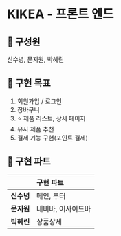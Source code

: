 # KIKEA - 프론트 엔드

## 📌 구성원

신수녕, 문지원, 박혜린

## 📌 구현 목표

1. 회원가입 / 로그인
1. 장바구니
1. ⭐️ 제품 리스트, 상세 페이지
1. 유사 제품 추천
1. 결제 기능 구현(포인트 결제)

## 📌 구현 파트

|               | 구현 파트          |
| :-----------: | :----------------- |
| <b>신수녕</b> | 메인, 푸터         |
| <b>문지원</b> | 네비바, 어사이드바 |
| <b>빅혜린</b> | 상품상세           |
